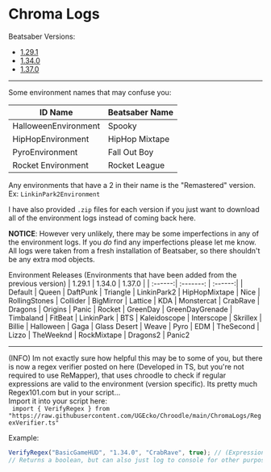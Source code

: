 # Chroma Logs
Beatsaber Versions:

- [1.29.1](https://github.com/UGEcko/Chroodle/tree/main/ChromaLogs/1.29.1)
- [1.34.0](https://github.com/UGEcko/Chroodle/tree/main/ChromaLogs/1.34.0)
- [1.37.0](https://github.com/UGEcko/Chroodle/tree/main/ChromaLogs/1.37.0)

<hr>

Some environment names that may confuse you:

| ID Name | Beatsaber Name |
| ------  | -------------  |
| HalloweenEnvironment | Spooky |
| HipHopEnvironment | HipHop Mixtape |
| PyroEnvironment | Fall Out Boy |
| Rocket Environment | Rocket League |


Any environments that have a 2 in their name is the "Remastered" version. <br>
Ex: ``LinkinPark2Environment``


I have also provided ``.zip`` files for each version if you just want to download all of the environment logs instead of coming back here.

**NOTICE**: However very unlikely, there may be some imperfections in any of the environment logs. If you _do_ find any imperfections please let me know. All logs were taken from a fresh installation of Beatsaber, so there shouldn't be any extra mod objects.


Environment Releases (Environments that have been added from the previous version)
| 1.29.1 | 1.34.0 | 1.37.0 |
| :------:| :-------: | :------:|
| Default | Queen | DaftPunk
| Triangle | LinkinPark2 | HipHopMixtape
| Nice    | RollingStones | Collider
| BigMirror | Lattice
| KDA
| Monstercat
| CrabRave
| Dragons
| Origins
| Panic
| Rocket
| GreenDay
| GreenDayGrenade
| Timbaland
| FitBeat
| LinkinPark
| BTS
| Kaleidoscope
| Interscope
| Skrillex
| Billie
| Halloween
| Gaga
| Glass Desert
| Weave
| Pyro
| EDM
| TheSecond
| Lizzo
| TheWeeknd
| RockMixtape
| Dragons2
| Panic2


<hr>

(INFO)
Im not exactly sure how helpful this may be to some of you, but there is now a regex verifier posted on here (Developed in TS, but you're not required to use ReMapper), that uses chroodle to check if regular expressions are valid to the environment (version specific). Its pretty much Regex101.com but in your script...
<br> Import it into your script here: <br> ``
import { VerifyRegex } from "https://raw.githubusercontent.com/UGEcko/Chroodle/main/ChromaLogs/RegexVerifier.ts"``

Example: 
```ts
VerifyRegex("BasicGameHUD", "1.34.0", "CrabRave", true); // (Expression, BSVersion, Environment, LogToConsole)
// Returns a boolean, but can also just log to console for other purposes.
```
